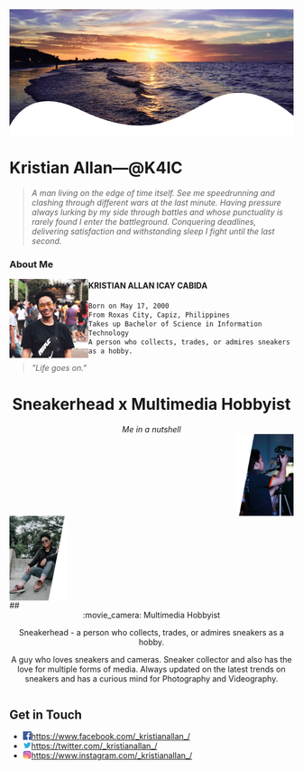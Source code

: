 <img src="SUNSET.png"  width = "100%" height = "225px" img align = "center"> 

# Kristian Allan—@K4IC

> <em> A man living on the edge of time itself. See me speedrunning and clashing through different wars at the last minute. Having pressure always lurking by my side through battles and whose punctuality is rarely found I enter the battleground. Conquering deadlines, delivering satisfaction and withstanding sleep I fight until the last second. </em>

### <b> About Me </b>

<img src="profile.jpg" width = "140px" height = "140px" img align = "left"> 

#### KRISTIAN ALLAN ICAY CABIDA
    Born on May 17, 2000 
    From Roxas City, Capiz, Philippines 
    Takes up Bachelor of Science in Information Technology
    A person who collects, trades, or admires sneakers as a hobby.
> <em> "Life goes on." </em>

# <div align = "center"> Sneakerhead x Multimedia Hobbyist </div>
<div align = "center"> <em> Me in a nutshell </em> </div>

<div class="row">
  <div class="column">
    <img src="multimedia.png" width = "20%" height = "20%" img align = "right"> 
  </div>
  
  <div class="column">
    <img src="sneakerhead.png" width = "20%" height = "20%" img align = "left"> 
  </div>
</div>

<div class="column">
   ## <div align = "center"> :movie_camera: Multimedia Hobbyist </div>
<p align = "center"> Sneakerhead - a person who collects, trades, or admires sneakers as a hobby. </p> 
<p align = "center"> A guy who loves sneakers and cameras. Sneaker collector and also has the love for multiple forms of media. Always updated on the latest trends on sneakers and has a curious mind for Photography and Videography. </p>
  </div>








## Get in Touch 

* <img src="facebook .png" width = "15px" height = "15px" img align = "left"> https://www.facebook.com/_kristianallan_/
* <img src="twitter.png" width = "15px" height = "15px" img align = "left"> https://twitter.com/_kristianallan_/
* <img src="instagram.png" width = "15px" height = "15px" img align = "left"> https://www.instagram.com/_kristianallan_/



<!--
**K4IC/k4ic** is a ✨ _special_ ✨ repository because its `README.md` (this file) appears on your GitHub profile.

Here are some ideas to get you started: hh

- 🔭 I’m currently working on ...
- 🌱 I’m currently learning ...
- 👯 I’m looking to collaborate on ...
- 🤔 I’m looking for help with ...
- 💬 Ask me about ...
- 📫 How to reach me: ...
- 😄 Pronouns: ...
- ⚡ Fun fact: ...
-->
 

